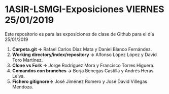 # 1ASIR-LSMGI-Exposiciones VIERNES 25/01/2019

Este repositorio es para las exposiciones de clase de Github para el día 25/01/2019

1. **Carpeta.git ->** Rafael Carlos Díaz Mata y Daniel Blanco Fernández.
2. **Working directory/index/repository ->** Alfonso López López y David Toro Martínez.
3. **Clone vs Fork ->** Jorge Rodríguez Mora y Francisco Torres Higuera.
4. **Comandos con branches ->** Borja Benegas Castilla y Andrés Heras Leiva.
5. **Fichero gitignore->** José Jiménez Romero y José David Villegas Mendoza.
